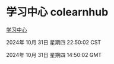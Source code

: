 # 学习中心 colearnhub
[学习中心](http://219.139.197.74:56308/colearnhub/)

2024年 10月 31日 星期四 22:50:02 CST

2024年 10月 31日 星期四 14:50:02 GMT
